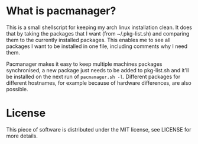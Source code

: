 # What is pacmanager?
This is a small shellscript for keeping my arch linux installation clean. It
does that by taking the packages that I want (from ~/.pkg-list.sh) and comparing
them to the currently installed packages. This enables me to see all packages
I want to be installed in one file, including comments why I need them.

Pacmanager makes it easy to keep multiple machines packages synchronised, a new
package just needs to be added to pkg-list.sh and it'll be installed on the next
run of `pacmanager.sh -l`. Different packages for different hostnames, for
example because of hardware differences, are also possible.

# License
This piece of software is distributed under the MIT license, see LICENSE for
more details.
